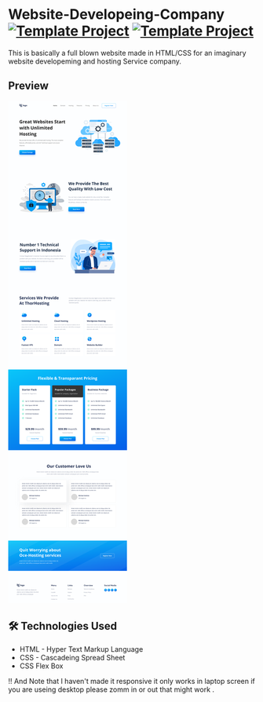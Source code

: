 # Website-Developeing-Company [![Template Project](https://img.shields.io/badge/Template-Project-red)](http://www.gnu.org/licenses/agpl-3.0) [![Template Project](https://img.shields.io/badge/Technologies%20-HTML%2FCSS-brightgreen)](http://www.gnu.org/licenses/agpl-3.0)

This is basically a full blown website made in HTML/CSS for an imaginary website developeming and hosting Service company.

## Preview
![](images/preview.png)
 

## 🛠 Technologies Used
  - HTML - Hyper Text Markup Language
  - CSS - Cascadeing Spread Sheet
  - CSS Flex Box

 


  !! And Note that I haven't made it responsive it only works in laptop screen if you are useing desktop please zomm in or out that might work .